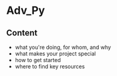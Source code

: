 # Adv_Py

## Content 
- what you're doing, for whom, and why
- what makes your project special
- how to get started
- where to find key resources


